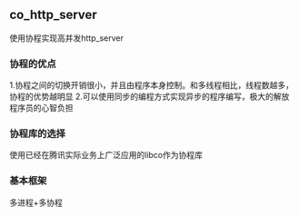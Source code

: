 ## co_http_server
使用协程实现高并发http_server

### 协程的优点
1.协程之间的切换开销很小，并且由程序本身控制。和多线程相比，线程数越多，协程的优势越明显
2.可以使用同步的编程方式实现异步的程序编写，极大的解放程序员的心智负担

### 协程库的选择
使用已经在腾讯实际业务上广泛应用的libco作为协程库

### 基本框架
多进程+多协程

